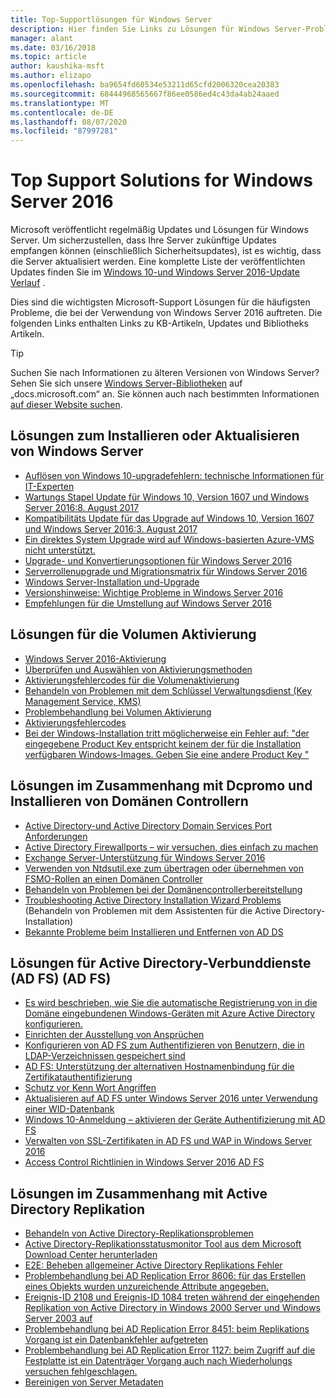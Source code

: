```yaml
---
title: Top-Supportlösungen für Windows Server
description: Hier finden Sie Links zu Lösungen für Windows Server-Probleme.
manager: alant
ms.date: 03/16/2018
ms.topic: article
author: kaushika-msft
ms.author: elizapo
ms.openlocfilehash: ba9654fd60534e53211d65cfd2006320cea20383
ms.sourcegitcommit: 68444968565667f86ee0586ed4c43da4ab24aaed
ms.translationtype: MT
ms.contentlocale: de-DE
ms.lasthandoff: 08/07/2020
ms.locfileid: "87997281"
---
```

# <a name="top-support-solutions-for-windows-server-2016"></a>Top Support Solutions for Windows Server 2016

Microsoft veröffentlicht regelmäßig Updates und Lösungen für Windows Server. Um sicherzustellen, dass Ihre Server zukünftige Updates empfangen können (einschließlich Sicherheitsupdates), ist es wichtig, dass die Server aktualisiert werden. Eine komplette Liste der veröffentlichten Updates finden Sie im [Windows 10-und Windows Server 2016-Update Verlauf](https://support.microsoft.com/help/4000825/windows-10-windows-server-2016-update-history) .

Dies sind die wichtigsten Microsoft-Support Lösungen für die häufigsten Probleme, die bei der Verwendung von Windows Server 2016 auftreten. Die folgenden Links enthalten Links zu KB-Artikeln, Updates und Bibliotheks Artikeln.

>[!TIP]
> Suchen Sie nach Informationen zu älteren Versionen von Windows Server? Sehen Sie sich unsere [Windows Server-Bibliotheken](/previous-versions/windows/) auf „docs.microsoft.com“ an. Sie können auch nach bestimmten Informationen [auf dieser Website suchen](/search/index?dataSource=previousVersions&search=Windows+Server).

## <a name="solutions-for-installing-or-upgrading-windows-server"></a>Lösungen zum Installieren oder Aktualisieren von Windows Server

- [Auflösen von Windows 10-upgradefehlern: technische Informationen für IT-Experten](/windows/deployment/upgrade/resolve-windows-10-upgrade-errors)
- [Wartungs Stapel Update für Windows 10, Version 1607 und Windows Server 2016:8. August 2017](https://support.microsoft.com/help/4035631)
- [Kompatibilitäts Update für das Upgrade auf Windows 10, Version 1607 und Windows Server 2016:3. August 2017](https://support.microsoft.com/help/4033524)
- [Ein direktes System Upgrade wird auf Windows-basierten Azure-VMS nicht unterstützt.](https://support.microsoft.com/help/4014997)
- [Upgrade- und Konvertierungsoptionen für Windows Server 2016](../get-started/supported-upgrade-paths.md)
- [Serverrollenupgrade und Migrationsmatrix für Windows Server 2016](../get-started/server-role-upgradeability-table.md)
- [Windows Server-Installation und-Upgrade](../get-started/installation-and-upgrade.md)
- [Versionshinweise: Wichtige Probleme in Windows Server 2016](../get-started/windows-server-2016-ga-release-notes.md)
- [Empfehlungen für die Umstellung auf Windows Server 2016](../get-started/recommendations-moving-to-server2016.md)

## <a name="solutions-for-volume-activation"></a>Lösungen für die Volumen Aktivierung
- [Windows Server 2016-Aktivierung](../get-started/server-2016-activation.md)
- [Überprüfen und Auswählen von Aktivierungsmethoden](/previous-versions/windows/it-pro/windows-server-2012-R2-and-2012/jj134256(v=ws.11))
- [Aktivierungsfehlercodes für die Volumenaktivierung](/previous-versions/windows/it-pro/windows-server-2012-R2-and-2012/dn502528(v=ws.11))
- [Behandeln von Problemen mit dem Schlüssel Verwaltungsdienst (Key Management Service, KMS)](/previous-versions/tn-archive/ee939272(v=technet.10))
- [Problembehandlung bei Volumen Aktivierung](/previous-versions/tn-archive/ff793439(v=technet.10))
- [Aktivierungsfehlercodes](/previous-versions/ff793399(v=technet.10))
- [Bei der Windows-Installation tritt möglicherweise ein Fehler auf: "der eingegebene Product Key entspricht keinem der für die Installation verfügbaren Windows-Images. Geben Sie eine andere Product Key "](https://support.microsoft.com/help/2796988/windows-8-or-windows-server-2012-installation-may-fail-with-error-mess)

## <a name="solutions-related-to-dcpromo-and-installing-domain-controllers"></a>Lösungen im Zusammenhang mit Dcpromo und Installieren von Domänen Controllern
- [Active Directory-und Active Directory Domain Services Port Anforderungen](/previous-versions/windows/it-pro/windows-server-2008-R2-and-2008/dd772723(v=ws.10))
- [Active Directory Firewallports – wir versuchen, dies einfach zu machen](http://blogs.msmvps.com/acefekay/2011/11/01/active-directory-firewall-ports-let-s-try-to-make-this-simple/)
- [Exchange Server-Unterstützung für Windows Server 2016](/Exchange/plan-and-deploy/supportability-matrix?view=exchserver-2019)
- [Verwenden von Ntdsutil.exe zum übertragen oder übernehmen von FSMO-Rollen an einen Domänen Controller](https://support.microsoft.com/kb/255504)
- [Behandeln von Problemen bei der Domänencontrollerbereitstellung](../identity/ad-ds/deploy/troubleshooting-domain-controller-deployment.md)
- [Troubleshooting Active Directory Installation Wizard Problems](/previous-versions/windows/it-pro/windows-2000-server/bb727058(v=technet.10)) (Behandeln von Problemen mit dem Assistenten für die Active Directory-Installation)
- [Bekannte Probleme beim Installieren und Entfernen von AD DS](/previous-versions/windows/it-pro/windows-server-2008-R2-and-2008/cc754463(v=ws.10))

## <a name="solutions-for-active-directory-federation-services-ad-fs"></a>Lösungen für Active Directory-Verbunddienste (AD FS) (AD FS)
- [Es wird beschrieben, wie Sie die automatische Registrierung von in die Domäne eingebundenen Windows-Geräten mit Azure Active Directory konfigurieren.](/azure/active-directory/active-directory-conditional-access-automatic-device-registration-setup)
- [Einrichten der Ausstellung von Ansprüchen](/azure/active-directory/device-management-hybrid-azuread-joined-devices-setup#step-2-setup-issuance-of-claims)
- [Konfigurieren von AD FS zum Authentifizieren von Benutzern, die in LDAP-Verzeichnissen gespeichert sind](../identity/ad-fs/operations/configure-ad-fs-to-authenticate-users-stored-in-ldap-directories.md)
- [AD FS: Unterstützung der alternativen Hostnamenbindung für die Zertifikatauthentifizierung](../identity/ad-fs/operations/ad-fs-support-for-alternate-hostname-binding-for-certificate-authentication.md)
- [Schutz vor Kenn Wort Angriffen](/archive/blogs/tspring/federated-to-microsoft-cloud-and-account-lockouts)
- [Aktualisieren auf AD FS unter Windows Server 2016 unter Verwendung einer WID-Datenbank](../identity/ad-fs/deployment/upgrading-to-ad-fs-in-windows-server.md)
- [Windows 10-Anmeldung – aktivieren der Geräte Authentifizierung mit AD FS](../identity/ad-fs/operations/configure-device-based-conditional-access-on-premises.md)
- [Verwalten von SSL-Zertifikaten in AD FS und WAP in Windows Server 2016](../identity/ad-fs/operations/manage-ssl-certificates-ad-fs-wap.md)
- [Access Control Richtlinien in Windows Server 2016 AD FS](../identity/ad-fs/operations/access-control-policies-in-ad-fs.md)

## <a name="solutions-related-to-active-directory-replication"></a>Lösungen im Zusammenhang mit Active Directory Replikation

- [Behandeln von Active Directory-Replikationsproblemen](../identity/ad-ds/manage/troubleshoot/troubleshooting-active-directory-replication-problems.md)
- [Active Directory-Replikationsstatusmonitor Tool aus dem Microsoft Download Center herunterladen](https://www.microsoft.com/en-in/download/details.aspx?id=30005)
- [E2E: Beheben allgemeiner Active Directory Replikations Fehler](https://support.microsoft.com/kb/3108513)
- [Problembehandlung bei AD Replication Error 8606: für das Erstellen eines Objekts wurden unzureichende Attribute angegeben.](https://support.microsoft.com/kb/2028495)
- [Ereignis-ID 2108 und Ereignis-ID 1084 treten während der eingehenden Replikation von Active Directory in Windows 2000 Server und Windows Server 2003 auf](https://support.microsoft.com/kb/837932)
- [Problembehandlung bei AD Replication Error 8451: beim Replikations Vorgang ist ein Datenbankfehler aufgetreten](https://support.microsoft.com/kb/2645996)
- [Problembehandlung bei AD Replication Error 1127: beim Zugriff auf die Festplatte ist ein Datenträger Vorgang auch nach Wiederholungs versuchen fehlgeschlagen.](https://support.microsoft.com/kb/2025726)
- [Bereinigen von Server Metadaten](/previous-versions/windows/it-pro/windows-server-2008-R2-and-2008/cc816907(v=ws.10))